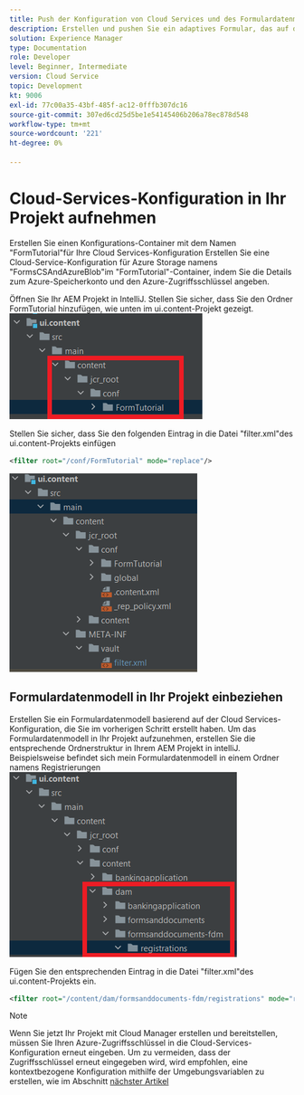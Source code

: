 ```yaml
---
title: Push der Konfiguration von Cloud Services und des Formulardatenmodells in die Cloud-Instanz
description: Erstellen und pushen Sie ein adaptives Formular, das auf dem Azure-Datenmodell zur Datenspeicherung basiert, in die Cloud-Instanz.
solution: Experience Manager
type: Documentation
role: Developer
level: Beginner, Intermediate
version: Cloud Service
topic: Development
kt: 9006
exl-id: 77c00a35-43bf-485f-ac12-0fffb307dc16
source-git-commit: 307ed6cd25d5be1e54145406b206a78ec878d548
workflow-type: tm+mt
source-wordcount: '221'
ht-degree: 0%

---
```


# Cloud-Services-Konfiguration in Ihr Projekt aufnehmen

Erstellen Sie einen Konfigurations-Container mit dem Namen &quot;FormTutorial&quot;für Ihre Cloud Services-Konfiguration Erstellen Sie eine Cloud-Service-Konfiguration für Azure Storage namens &quot;FormsCSAndAzureBlob&quot;im &quot;FormTutorial&quot;-Container, indem Sie die Details zum Azure-Speicherkonto und den Azure-Zugriffsschlüssel angeben.

Öffnen Sie Ihr AEM Projekt in IntelliJ. Stellen Sie sicher, dass Sie den Ordner FormTutorial hinzufügen, wie unten im ui.content-Projekt gezeigt.
![cloud-services-configuration](assets/cloud-services-configuration.png)

Stellen Sie sicher, dass Sie den folgenden Eintrag in die Datei &quot;filter.xml&quot;des ui.content-Projekts einfügen

```xml
<filter root="/conf/FormTutorial" mode="replace"/>
```

![filter-xml](assets/ui-content-filter.png)

## Formulardatenmodell in Ihr Projekt einbeziehen

Erstellen Sie ein Formulardatenmodell basierend auf der Cloud Services-Konfiguration, die Sie im vorherigen Schritt erstellt haben. Um das Formulardatenmodell in Ihr Projekt aufzunehmen, erstellen Sie die entsprechende Ordnerstruktur in Ihrem AEM Projekt in intelliJ. Beispielsweise befindet sich mein Formulardatenmodell in einem Ordner namens Registrierungen
![fdm-content](assets/ui-content-fdm.png)

Fügen Sie den entsprechenden Eintrag in die Datei &quot;filter.xml&quot;des ui.content-Projekts ein.

```xml
<filter root="/content/dam/formsanddocuments-fdm/registrations" mode="replace"/>
```


>[!NOTE]
>
>Wenn Sie jetzt Ihr Projekt mit Cloud Manager erstellen und bereitstellen, müssen Sie Ihren Azure-Zugriffsschlüssel in die Cloud-Services-Konfiguration erneut eingeben. Um zu vermeiden, dass der Zugriffsschlüssel erneut eingegeben wird, wird empfohlen, eine kontextbezogene Konfiguration mithilfe der Umgebungsvariablen zu erstellen, wie im Abschnitt [nächster Artikel](./context-aware-fdm.md)
